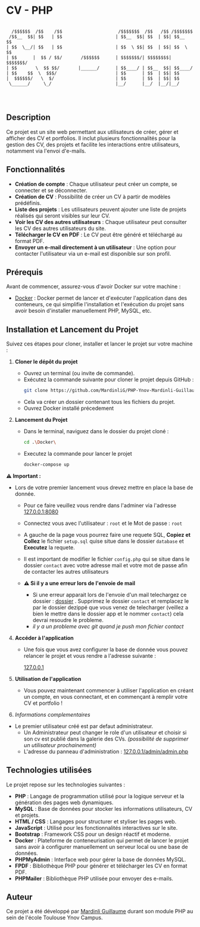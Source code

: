 # CV - PHP
```
  
  /$$$$$$  /$$    /$$                     /$$$$$$$  /$$   /$$ /$$$$$$$       
 /$$__  $$| $$   | $$                    | $$__  $$| $$  | $$| $$__  $$      
| $$  \__/| $$   | $$                    | $$  \ $$| $$  | $$| $$  \ $$      
| $$      |  $$ / $$/       /$$$$$$      | $$$$$$$/| $$$$$$$$| $$$$$$$/      
| $$       \  $$ $$/       |______/      | $$____/ | $$__  $$| $$____/       
| $$    $$  \  $$$/                      | $$      | $$  | $$| $$            
|  $$$$$$/   \  $/                       | $$      | $$  | $$| $$            
 \______/     \_/                        |__/      |__/  |__/|__/            
                                                                             
                                                                             
                                                                             

```

## Description

Ce projet est un site web permettant aux utilisateurs de créer, gérer et afficher des CV et portfolios. Il inclut plusieurs fonctionnalités pour la gestion des CV, des projets et facilite les interactions entre utilisateurs, notamment via l'envoi d'e-mails.

## Fonctionnalités

- **Création de compte** : Chaque utilisateur peut créer un compte, se connecter et se déconnecter.
- **Création de CV** : Possibilité de créer un CV à partir de modèles prédéfinis.
- **Liste des projets** : Les utilisateurs peuvent ajouter une liste de projets réalisés qui seront visibles sur leur CV.
- **Voir les CV des autres utilisateurs** : Chaque utilisateur peut consulter les CV des autres utilisateurs du site.
- **Télécharger le CV en PDF** : Le CV peut être généré et téléchargé au format PDF.
- **Envoyer un e-mail directement à un utilisateur** : Une option pour contacter l'utilisateur via un e-mail est disponible sur son profil.

## Prérequis

Avant de commencer, assurez-vous d'avoir Docker sur votre machine :

- [Docker](https://www.docker.com/get-started) : Docker permet de lancer et d'exécuter l'application dans des conteneurs, ce qui simplifie l'installation et l'exécution du projet sans avoir besoin d'installer manuellement PHP, MySQL, etc.

## Installation et Lancement du Projet

Suivez ces étapes pour cloner, installer et lancer le projet sur votre machine :

1. **Cloner le dépôt du projet**
    - Ouvrez un terminal (ou invite de commande).
    - Exécutez la commande suivante pour cloner le projet depuis GitHub :
      ```bash
      git clone https://github.com/MardinliG/PHP-Ynov-Mardinli-Guillaume.git
      ```
    - Cela va créer un dossier  contenant tous les fichiers du projet.
    - Ouvrez Docker installé précedement

2. **Lancement du Projet**
    - Dans le terminal, naviguez dans le dossier du projet cloné :
      ```bash
      cd .\Docker\
      ```
    - Executez la commande pour lancer le projet
      ```bash
      docker-compose up 
      ```

  **⚠️ Important :**

  - Lors de votre premier lancement vous drevez mettre en place la base de donnée. 
  
    - Pour ce faire veuillez vous rendre dans l'adminer via l'adresse [127.0.0.1:8080](http://127.0.0.1:8080)
    - Connectez vous avec l'utilisateur : `root` et le Mot de passe : `root`
    - A gauche de la page vous pourrez faire une requete SQL, **Copiez et Collez** le fichier `setup.sql` quise situe dans le dossier `database` et **Executez** la requete.

    - Il est important de modifier le fichier `config.php` qui se situe dans le dossier `contact` avec votre adresse mail et votre mot de passe afin de contacter les autres utilisateurs

    - **⚠️ Si il y a une erreur lors de l'envoie de mail** 
      - Si une erreur apparait lors de l'envoie d'un mail telechargez ce dossier : [dossier](https://mega.nz/folder/Jxk0wQ7B#q0UauXwr7bR7YoWYGChMlg) . Supprimez le dossier `contact` et remplacez le par le dossier dezippé que vous venez de telecharger (veillez a bien le mettre dans le dossier app et le nommer `contact`) cela devrai resoudre le probleme. 
      - *il y a un probleme avec git quand je push mon fichier contact*

4. **Accéder à l'application**
    - Une fois que vous avez configurer la base de donnée vous pouvez relancer le projet et vous rendre a l'adresse suivante : 
    
      [127.0.0.1](http://127.0.0.1)

5. **Utilisation de l'application**
    - Vous pouvez maintenant commencer à utiliser l'application en créant un compte, en vous connectant, et en commençant à remplir votre CV et portfolio !

6. *Informations complementaires*
  - Le premier utilisateur créé est par defaut administrateur.
    - Un Administrateur peut changer le role d'un utilisateur et choisir si son cv est publié dans la galerie des CVs. *(possibilité de supprimer un utilisateur prochainement)*
    - L'adresse du panneau d'administration :
    [127.0.0.1/admin/admin.php](http://127.0.0.1/admin/admin.php) 

## Technologies utilisées

Le projet repose sur les technologies suivantes :

- **PHP** : Langage de programmation utilisé pour la logique serveur et la génération des pages web dynamiques.
- **MySQL** : Base de données pour stocker les informations utilisateurs, CV et projets.
- **HTML / CSS** : Langages pour structurer et styliser les pages web.
- **JavaScript** : Utilisé pour les fonctionnalités interactives sur le site.
- **Bootstrap**  : Framework CSS pour un design réactif et moderne.
- **Docker** : Plateforme de conteneurisation qui permet de lancer le projet sans avoir à configurer manuellement un serveur local ou une base de données.
- **PHPMyAdmin** : Interface web pour gérer la base de données MySQL.
- **FPDF** : Bibliothèque PHP pour générer et télécharger les CV en format PDF.
- **PHPMailer** : Bibliothèque PHP utilisée pour envoyer des e-mails.

## Auteur

Ce projet a été développé par [Mardinli Guillaume](https://github.com/MardinliG) durant son module PHP au sein de l'école Toulouse Ynov Campus.